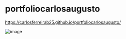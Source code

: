 # portfoliocarlosaugusto
https://carlosferreirab25.github.io/portfoliocarlosaugusto/

![image](https://github.com/carlosferreirab25/portfoliocarlosaugusto/assets/69609411/b6c91b1b-5f12-4522-a157-39e905f3f34a)
